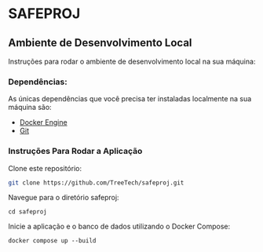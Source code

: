 # SAFEPROJ

## Ambiente de Desenvolvimento Local
Instruções para rodar o ambiente de desenvolvimento local na sua máquina:

### Dependências:
As únicas dependências que você precisa ter instaladas localmente na sua máquina são:
- [Docker Engine](https://docs.docker.com/engine/install/)
- [Git](https://git-scm.com/)

### Instruções Para Rodar a Aplicação
Clone este repositório:
```bash
git clone https://github.com/TreeTech/safeproj.git
```
Navegue para o diretório safeproj:
```
cd safeproj
```
Inicie a aplicação e o banco de dados utilizando o Docker Compose:
```
docker compose up --build
```
